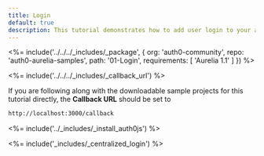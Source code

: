 ```yaml
---
title: Login
default: true
description: This tutorial demonstrates how to add user login to your application with Auth0
---
```


<%= include('../../../_includes/_package', {
  org: 'auth0-community',
  repo: 'auth0-aurelia-samples',
  path: '01-Login',
  requirements: [
    'Aurelia 1.1'
  ]
}) %>

<%= include('../../../_includes/_callback_url') %>

If you are following along with the downloadable sample projects for this tutorial directly, the **Callback URL** should be set to

```bash
http://localhost:3000/callback
```

<%= include('../_includes/_install_auth0js') %>

<%= include('_includes/_centralized_login') %>
